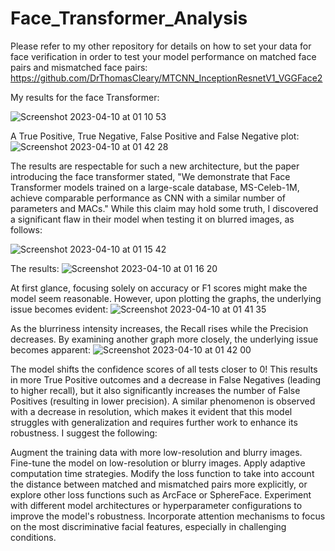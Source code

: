 # Face_Transformer_Analysis

Please refer to my other repository for details on how to set your data for face verification in order to test your model performance on matched face pairs 
and mismatched face pairs: https://github.com/DrThomasCleary/MTCNN_InceptionResnetV1_VGGFace2

My results for the face Transformer:

![Screenshot 2023-04-10 at 01 10 53](https://user-images.githubusercontent.com/118690399/230803032-0185c4d2-7f2d-40ab-a67e-0a4dfead673f.png)

A True Positive, True Negative, False Positive and False Negative plot:
![Screenshot 2023-04-10 at 01 42 28](https://user-images.githubusercontent.com/118690399/230804658-b0600838-de0f-44f3-b483-ac0d7d7186a7.png)


The results are respectable for such a new architecture, but the paper introducing the face transformer stated, "We demonstrate that Face Transformer models trained on a large-scale database, MS-Celeb-1M, achieve comparable performance as CNN with a similar number of parameters and MACs." While this claim may hold some truth, I discovered a significant flaw in their model when testing it on blurred images, as follows:

![Screenshot 2023-04-10 at 01 15 42](https://user-images.githubusercontent.com/118690399/230803260-2a9585e9-50f5-4b3f-aae7-c103139146f0.png)

The results:
![Screenshot 2023-04-10 at 01 16 20](https://user-images.githubusercontent.com/118690399/230803292-94df40ac-7499-4747-bbc2-697019c8b43e.png)


At first glance, focusing solely on accuracy or F1 scores might make the model seem reasonable. However, upon plotting the graphs, the underlying issue becomes evident:
![Screenshot 2023-04-10 at 01 41 35](https://user-images.githubusercontent.com/118690399/230804603-8dc1e28d-d05e-4cc9-ac6a-b3b0aa233354.png)

As the blurriness intensity increases, the Recall rises while the Precision decreases. By examining another graph more closely, the underlying issue becomes apparent:
![Screenshot 2023-04-10 at 01 42 00](https://user-images.githubusercontent.com/118690399/230804625-b7a4ce1a-48ff-4649-81ac-a867ecd95c51.png)

The model shifts the confidence scores of all tests closer to 0! This results in more True Positive outcomes and a decrease in False Negatives (leading to higher recall), but it also significantly increases the number of False Positives (resulting in lower precision). A similar phenomenon is observed with a decrease in resolution, which makes it evident that this model struggles with generalization and requires further work to enhance its robustness. I suggest the following:

Augment the training data with more low-resolution and blurry images.
Fine-tune the model on low-resolution or blurry images.
Apply adaptive computation time strategies.
Modify the loss function to take into account the distance between matched and mismatched pairs more explicitly, or explore other loss functions such as ArcFace or SphereFace.
Experiment with different model architectures or hyperparameter configurations to improve the model's robustness.
Incorporate attention mechanisms to focus on the most discriminative facial features, especially in challenging conditions.
